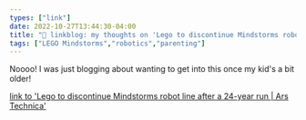 ```yaml
---
types: ["link"]
date: 2022-10-27T13:44:30-04:00
title: "🔗 linkblog: my thoughts on 'Lego to discontinue Mindstorms robot line after a 24-year run | Ars Technica'"
tags: ["LEGO Mindstorms","robotics","parenting"]
---
```

Noooo! I was just blogging about wanting to get into this once my kid's a bit older!
 

[link to 'Lego to discontinue Mindstorms robot line after a 24-year run | Ars Technica'](https://arstechnica.com/gadgets/2022/10/lego-to-discontinue-mindstorms-robot-line-after-a-24-year-run/)
